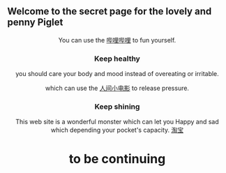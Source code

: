 ## Welcome to the secret page for the lovely and penny Piglet
<div align='center'![alt](./1616163982(1).jpg)</div>


You can use the [哔哩哔哩](https://www.bilibili.com/) to fun yourself.

### Keep healthy

you should care your body and mood instead of overeating or irritable.

which can use the [人间小电影](https://www.xvideos.com/) to release pressure.

### Keep shining

This web site is a wonderful monster which can let you Happy and sad which depending your pocket's capacity.
[淘宝](https://www.taobao.com/)

### <h1 align = "center"> to be continuing </h1>
